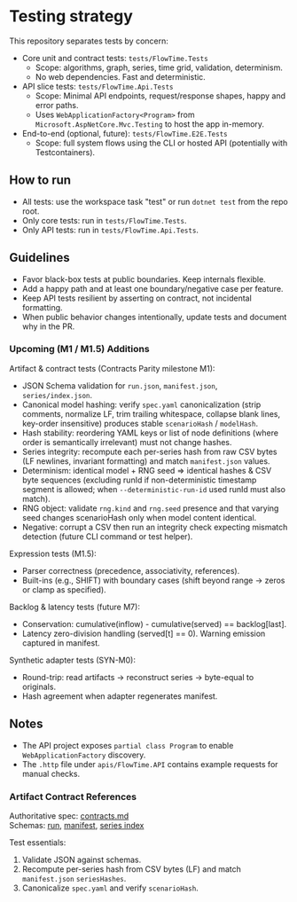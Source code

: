 # Testing strategy

This repository separates tests by concern:

- Core unit and contract tests: `tests/FlowTime.Tests`
  - Scope: algorithms, graph, series, time grid, validation, determinism.
  - No web dependencies. Fast and deterministic.
- API slice tests: `tests/FlowTime.Api.Tests`
  - Scope: Minimal API endpoints, request/response shapes, happy and error paths.
  - Uses `WebApplicationFactory<Program>` from `Microsoft.AspNetCore.Mvc.Testing` to host the app in-memory.
- End-to-end (optional, future): `tests/FlowTime.E2E.Tests`
  - Scope: full system flows using the CLI or hosted API (potentially with Testcontainers).

## How to run

- All tests: use the workspace task "test" or run `dotnet test` from the repo root.
- Only core tests: run in `tests/FlowTime.Tests`.
- Only API tests: run in `tests/FlowTime.Api.Tests`.

## Guidelines

- Favor black-box tests at public boundaries. Keep internals flexible.
- Add a happy path and at least one boundary/negative case per feature.
- Keep API tests resilient by asserting on contract, not incidental formatting.
- When public behavior changes intentionally, update tests and document why in the PR.

### Upcoming (M1 / M1.5) Additions

Artifact & contract tests (Contracts Parity milestone M1):

* JSON Schema validation for `run.json`, `manifest.json`, `series/index.json`.
* Canonical model hashing: verify `spec.yaml` canonicalization (strip comments, normalize LF, trim trailing whitespace, collapse blank lines, key-order insensitive) produces stable `scenarioHash` / `modelHash`.
* Hash stability: reordering YAML keys or list of node definitions (where order is semantically irrelevant) must not change hashes.
* Series integrity: recompute each per-series hash from raw CSV bytes (LF newlines, invariant formatting) and match `manifest.json` values.
* Determinism: identical model + RNG seed ⇒ identical hashes & CSV byte sequences (excluding runId if non-deterministic timestamp segment is allowed; when `--deterministic-run-id` used runId must also match).
* RNG object: validate `rng.kind` and `rng.seed` presence and that varying seed changes scenarioHash only when model content identical.
* Negative: corrupt a CSV then run an integrity check expecting mismatch detection (future CLI command or test helper).

Expression tests (M1.5):
- Parser correctness (precedence, associativity, references).
- Built-ins (e.g., SHIFT) with boundary cases (shift beyond range → zeros or clamp as specified).

Backlog & latency tests (future M7):
- Conservation: cumulative(inflow) - cumulative(served) == backlog[last].
- Latency zero-division handling (served[t] == 0). Warning emission captured in manifest.

Synthetic adapter tests (SYN-M0):
- Round-trip: read artifacts → reconstruct series → byte-equal to originals.
- Hash agreement when adapter regenerates manifest.

## Notes

- The API project exposes `partial class Program` to enable `WebApplicationFactory` discovery.
- The `.http` file under `apis/FlowTime.API` contains example requests for manual checks.

### Artifact Contract References

Authoritative spec: [contracts.md](contracts.md)  
Schemas: [run](schemas/run.schema.json), [manifest](schemas/manifest.schema.json), [series index](schemas/series-index.schema.json)

Test essentials:
1. Validate JSON against schemas.
2. Recompute per-series hash from CSV bytes (LF) and match `manifest.json` `seriesHashes`.
3. Canonicalize `spec.yaml` and verify `scenarioHash`.